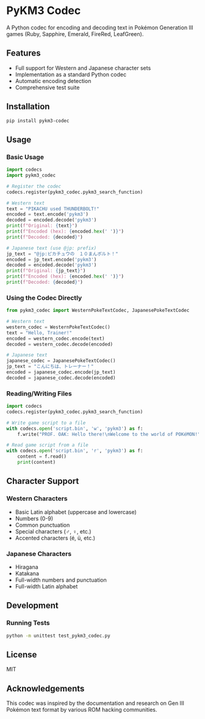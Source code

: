 # PyKM3 Codec

A Python codec for encoding and decoding text in Pokémon Generation III games (Ruby, Sapphire, Emerald, FireRed, LeafGreen).

## Features

- Full support for Western and Japanese character sets
- Implementation as a standard Python codec
- Automatic encoding detection
- Comprehensive test suite

## Installation

```bash
pip install pykm3-codec
```

## Usage

### Basic Usage

```python
import codecs
import pykm3_codec

# Register the codec
codecs.register(pykm3_codec.pykm3_search_function)

# Western text
text = "PIKACHU used THUNDERBOLT!"
encoded = text.encode('pykm3')
decoded = encoded.decode('pykm3')
print(f"Original: {text}")
print(f"Encoded (hex): {encoded.hex(' ')}")
print(f"Decoded: {decoded}")

# Japanese text (use @jp: prefix)
jp_text = "@jp:ピカチュウの　１０まんボルト！"
encoded = jp_text.encode('pykm3')
decoded = encoded.decode('pykm3')
print(f"Original: {jp_text}")
print(f"Encoded (hex): {encoded.hex(' ')}")
print(f"Decoded: {decoded}")
```

### Using the Codec Directly

```python
from pykm3_codec import WesternPokeTextCodec, JapanesePokeTextCodec

# Western text
western_codec = WesternPokeTextCodec()
text = "Hello, Trainer!"
encoded = western_codec.encode(text)
decoded = western_codec.decode(encoded)

# Japanese text
japanese_codec = JapanesePokeTextCodec()
jp_text = "こんにちは、トレーナー！"
encoded = japanese_codec.encode(jp_text)
decoded = japanese_codec.decode(encoded)
```

### Reading/Writing Files

```python
import codecs
codecs.register(pykm3_codec.pykm3_search_function)

# Write game script to a file
with codecs.open('script.bin', 'w', 'pykm3') as f:
    f.write("PROF. OAK: Hello there!\nWelcome to the world of POKéMON!")

# Read game script from a file
with codecs.open('script.bin', 'r', 'pykm3') as f:
    content = f.read()
    print(content)
```

## Character Support

### Western Characters

- Basic Latin alphabet (uppercase and lowercase)
- Numbers (0-9)
- Common punctuation
- Special characters (♂, ♀, etc.)
- Accented characters (é, ü, etc.)

### Japanese Characters

- Hiragana
- Katakana
- Full-width numbers and punctuation
- Full-width Latin alphabet

## Development

### Running Tests

```bash
python -m unittest test_pykm3_codec.py
```

## License

MIT

## Acknowledgements

This codec was inspired by the documentation and research on Gen III Pokémon text format by various ROM hacking communities.
